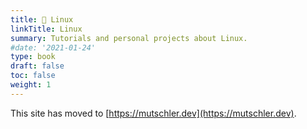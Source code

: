 ```yaml
---
title: 🐧 Linux
linkTitle: Linux
summary: Tutorials and personal projects about Linux.
#date: '2021-01-24'
type: book
draft: false
toc: false
weight: 1
---
```

This site has moved to [https://mutschler.dev](https://mutschler.dev).
